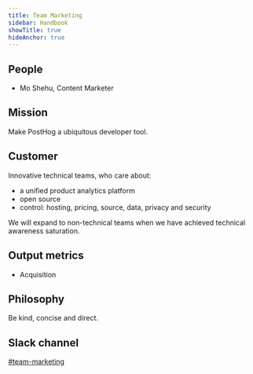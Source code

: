 ```yaml
---
title: Team Marketing
sidebar: Handbook
showTitle: true
hideAnchor: true
---
```


## People

- Mo Shehu, Content Marketer

## Mission

Make PostHog a ubiquitous developer tool.

## Customer

Innovative technical teams, who care about:

* a unified product analytics platform
* open source
* control: hosting, pricing, source, data, privacy and security

We will expand to non-technical teams when we have achieved technical awareness saturation.

## Output metrics

* Acquisition

## Philosophy

Be kind, concise and direct.

## Slack channel

[#team-marketing](https://posthog.slack.com/messages/team-marketing)
